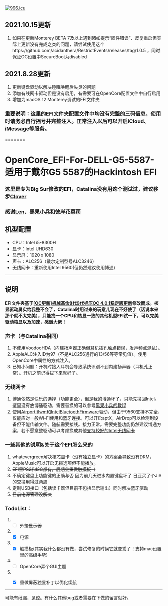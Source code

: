 [![996.icu](https://img.shields.io/badge/link-996.icu-red.svg)](https://996.icu)

## 2021.10.15更新
1. 如果在更新Monterey BETA 7及以上遇到诸如提示“固件错误”、反复重启但实际上更新没有完成之类的问题，请尝试使用这个https://github.com/acidanthera/RestrictEvents/releases/tag/1.0.5 ，同时保证OC设置中SecureBoot为disabled


## 2021.8.28更新
1. 更新键盘驱动以解决睡眠唤醒后失灵的问题
2. 添加有线网卡驱动但是没有启用，有需要可在OpenCore配置文件中自行启用
3. 增加为macOS 12 Monterey调试的EFI文件夹

### 重要说明：这里的EFI文件夹配置文件中均没有完整的三码信息，使用时请务必自行摇号并完整注入。正常注入以后可以开启iCloud、iMessage等服务。
=======

# OpenCore_EFI-For-DELL-G5-5587-适用于戴尔G5 5587的Hackintosh EFI
### 这里是专为Big Sur修改的EFI，Catalina没有用这个测试过，建议移步[Clover](https://github.com/Sosueyakiko/Clover_EFI-For-DELL-G5-5587)



### 感谢[Len](http://i.pcbeta.com/space-uid-4532202.html)、[黑果小兵](https://daliansky.net)和[彼岸花莫雨](https://www.cmbs-soft.com/user-info/1/)



## 机型配置
* CPU：Intel i5-8300H
* 显卡：Intel UHD630
* 显示屏：1920ｘ1080
* 声卡：ALC256（戴尔定制型号ALC3246）
* 无线网卡：重新使用Intel 9560(但仍然建议使用博通)

----



## 说明
#### EFI文件夹基于[[OC更新]机械革命8代9代标压OC 4.0.1稳定版更新](https://www.cmbs-soft.com/oc-8-9-th-4-0-0/comment-page-13/)修改而成。核显驱动属实给我整不会了，Catalina时用过来的玩意儿现在不好使了（话说本来那个就不太完美），只能找一个CPU和核显一致的其他机型EFI试一下，可以完美驱动核显以及加速，感谢大佬！



### 声卡（与Catalina相同）
1. 不使用VoodooHDA（内建扬声器正确但耳机插孔触点错误，发声频点混乱）。
2. AppleALC注入ID为97（不是ALC256通行的13/56等等常见值）。使用OpenCore中属性的方式注入。
3. 已知小问题：开机时接入耳机会导致系统识别不到内建扬声器（耳机孔正常）。开机之前记得拔下来就好了。
   
   
   
### 无线网卡
1. 博通依然是快乐的选择（功能更全），但是我的博通坏了，只能先换回Intel。这里没有放博通驱动，需要替换的可以参考[黑果小兵的教程](https://blog.daliansky.net/DW1820A_BCM94350ZAE-driver-inserts-the-correct-posture.html)
2. 使用[AirportItlwm和IntelBluetoothFirmware](https://github.com/OpenIntelWireless)驱动，但由于9560支持不完全，仅能应对一般Wi-Fi使用和蓝牙连接。可以开启aptX，AirDrop可以检测到设备但不能传输文件。随航需要接线。接力正常。需要完整功能仍然建议博通方案，若不愿意整驱动可以考虑换成其他[支持较好的Intel无线网卡](https://openintelwireless.github.io/itlwm/Compat.html)



### 一些其他的说明&关于这个EFI怎么来的
1. whatevergreen解决核芯显卡（没有独立显卡）的方案会导致没有DRM，AppleMusic可以开启无损选项但不能播放。
2. ~~EFI里PS2和I2C都有，后期会重做触摸板（~~
3. 不确定键盘上功能键的正确与否  因为前几天进水内置键盘坏了 日亚买了个JIS的交换用得过两周
4. 定制USB接口（包括读卡器但目前不包括显示输出）同时解决蓝牙驱动
5. ~~目前电源管理没解决~~

### TodoList：
1. - [ ] ~~外接显示器~~
2. - [x] 电源
3. - [x] 触摸板(其实我什么都没有做，尝试修复的时候它就变乖了！支持mac设置里的高级手势)
4. - [ ] OpenCore弄个GUI主题
5. - [x] 重做屏蔽独显补丁以优化续航


----

可能有纰漏，见谅。有什么其他bug或者需要在下做的留言就好。
